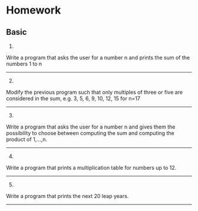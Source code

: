# Homework

## Basic

1.

Write a program that asks the user for a number n and prints the sum of the numbers 1 to n

---

2.

Modify the previous program such that only multiples of three or five are considered in the sum, e.g. 3, 5, 6, 9, 10, 12, 15 for n=17

---

3.

Write a program that asks the user for a number n and gives them the possibility to choose between computing the sum and computing the product of 1,…,n.

---

4.

Write a program that prints a multiplication table for numbers up to 12.

---

5.

Write a program that prints the next 20 leap years.

---